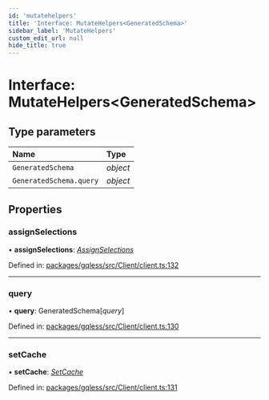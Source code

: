 ```yaml
---
id: 'mutatehelpers'
title: 'Interface: MutateHelpers<GeneratedSchema>'
sidebar_label: 'MutateHelpers'
custom_edit_url: null
hide_title: true
---
```


# Interface: MutateHelpers<GeneratedSchema\>

## Type parameters

| Name                    | Type     |
| :---------------------- | :------- |
| `GeneratedSchema`       | _object_ |
| `GeneratedSchema.query` | _object_ |

## Properties

### assignSelections

• **assignSelections**: [_AssignSelections_](assignselections.md)

Defined in: [packages/gqless/src/Client/client.ts:132](https://github.com/gqless/gqless/blob/master/packages/gqless/src/Client/client.ts#L132)

---

### query

• **query**: GeneratedSchema[*query*]

Defined in: [packages/gqless/src/Client/client.ts:130](https://github.com/gqless/gqless/blob/master/packages/gqless/src/Client/client.ts#L130)

---

### setCache

• **setCache**: [_SetCache_](setcache.md)

Defined in: [packages/gqless/src/Client/client.ts:131](https://github.com/gqless/gqless/blob/master/packages/gqless/src/Client/client.ts#L131)
